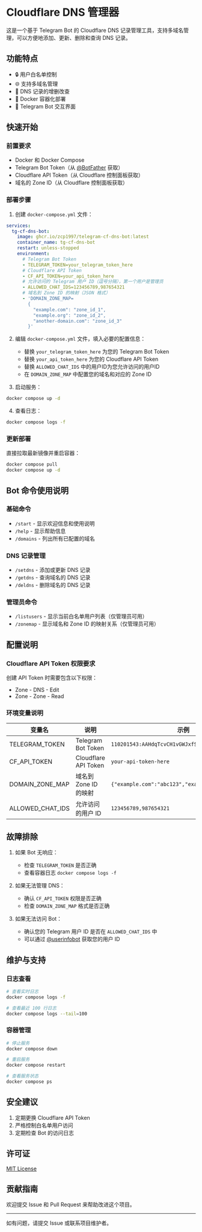 # Cloudflare DNS 管理器

这是一个基于 Telegram Bot 的 Cloudflare DNS 记录管理工具，支持多域名管理，可以方便地添加、更新、删除和查询 DNS 记录。

## 功能特点

- 🔒 用户白名单控制
- 🌐 支持多域名管理
- 📝 DNS 记录的增删改查
- 🐳 Docker 容器化部署
- 🤖 Telegram Bot 交互界面

## 快速开始

### 前置要求

- Docker 和 Docker Compose
- Telegram Bot Token（从 [@BotFather](https://t.me/BotFather) 获取）
- Cloudflare API Token（从 Cloudflare 控制面板获取）
- 域名的 Zone ID（从 Cloudflare 控制面板获取）

### 部署步骤

1. 创建 `docker-compose.yml` 文件：

```yaml
services:
  tg-cf-dns-bot:
    image: ghcr.io/zcp1997/telegram-cf-dns-bot:latest
    container_name: tg-cf-dns-bot
    restart: unless-stopped
    environment:
      # Telegram Bot Token
      - TELEGRAM_TOKEN=your_telegram_token_here
      # Cloudflare API Token
      - CF_API_TOKEN=your_api_token_here
      # 允许访问的 Telegram 用户 ID（逗号分隔），第一个用户是管理员
      - ALLOWED_CHAT_IDS=123456789,987654321
      # 域名到 Zone ID 的映射（JSON 格式）
      - 'DOMAIN_ZONE_MAP=
        {
          "example.com": "zone_id_1",
          "example.org": "zone_id_2",
          "another-domain.com": "zone_id_3"
        }'
```

2. 编辑 `docker-compose.yml` 文件，填入必要的配置信息：
   - 替换 `your_telegram_token_here` 为您的 Telegram Bot Token
   - 替换 `your_api_token_here` 为您的 Cloudflare API Token
   - 替换 `ALLOWED_CHAT_IDS` 中的用户ID为您允许访问的用户ID
   - 在 `DOMAIN_ZONE_MAP` 中配置您的域名和对应的 Zone ID

3. 启动服务：
```bash
docker compose up -d
```

4. 查看日志：
```bash
docker compose logs -f
```

### 更新部署

直接拉取最新镜像并重启容器：
```bash
docker compose pull
docker compose up -d
```

## Bot 命令使用说明

### 基础命令

- `/start` - 显示欢迎信息和使用说明
- `/help` - 显示帮助信息
- `/domains` - 列出所有已配置的域名

### DNS 记录管理

- `/setdns` - 添加或更新 DNS 记录
- `/getdns` - 查询域名的 DNS 记录
- `/deldns` - 删除域名的 DNS 记录

### 管理员命令

- `/listusers` - 显示当前白名单用户列表（仅管理员可用）
- `/zonemap` - 显示域名和 Zone ID 的映射关系（仅管理员可用）

## 配置说明

### Cloudflare API Token 权限要求

创建 API Token 时需要包含以下权限：
- Zone - DNS - Edit
- Zone - Zone - Read

### 环境变量说明

| 变量名 | 说明 | 示例 |
|--------|------|------|
| TELEGRAM_TOKEN | Telegram Bot Token | `110201543:AAHdqTcvCH1vGWJxfSeofSAs0K5PALDsaw` |
| CF_API_TOKEN | Cloudflare API Token | `your-api-token-here` |
| DOMAIN_ZONE_MAP | 域名到 Zone ID 的映射 | `{"example.com":"abc123","example.org":"def456"}` |
| ALLOWED_CHAT_IDS | 允许访问的用户 ID | `123456789,987654321` |

## 故障排除

1. 如果 Bot 无响应：
   - 检查 `TELEGRAM_TOKEN` 是否正确
   - 查看容器日志 `docker compose logs -f`

2. 如果无法管理 DNS：
   - 确认 `CF_API_TOKEN` 权限是否正确
   - 检查 `DOMAIN_ZONE_MAP` 格式是否正确

3. 如果无法访问 Bot：
   - 确认您的 Telegram 用户 ID 是否在 `ALLOWED_CHAT_IDS` 中
   - 可以通过 [@userinfobot](https://t.me/userinfobot) 获取您的用户 ID

## 维护与支持

### 日志查看
```bash
# 查看实时日志
docker compose logs -f

# 查看最近 100 行日志
docker compose logs --tail=100
```

### 容器管理
```bash
# 停止服务
docker compose down

# 重启服务
docker compose restart

# 查看服务状态
docker compose ps
```

## 安全建议

1. 定期更换 Cloudflare API Token
2. 严格控制白名单用户访问
3. 定期检查 Bot 的访问日志

## 许可证

[MIT License](LICENSE)

## 贡献指南

欢迎提交 Issue 和 Pull Request 来帮助改进这个项目。

---

如有问题，请提交 Issue 或联系项目维护者。
